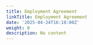 ```yaml
---
title: Employment Agreement
linkTitle: Employment Agreement
date: '2025-04-24T16:18:00Z'
weight: 0
description: No content
---
```



